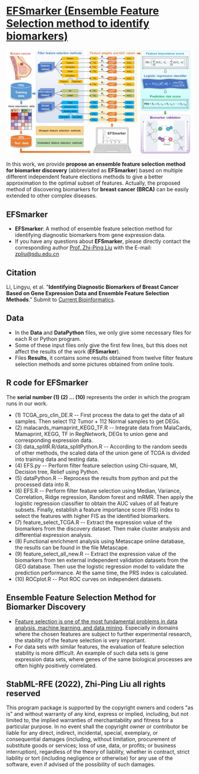 # [EFSmarker (**E**nsemble **F**eature **S**election method to identify bio**marker**s)](https://github.com/zpliulab/EFSmarker)

![Screenshot](Data/EFSmarker.jpg)

In this work, we provide **propose an ensemble feature selection method for biomarker discovery** (abbreviated as **EFSmarker**) based on multiple different independent feature elections methods to give a better approximation to the optimal subset of features. Actually, the proposed method of discovering biomarkers for **breast cancer (BRCA)** can be easily extended to other complex diseases.


## EFSmarker
<!--START_SECTION:news-->
* **EFSmarker**: A method of ensemble feature selection method for identifying diagnostic biomarkers from gene expression data. 
* If you have any questions about **EFSmarker**, please directly contact the corresponding author [Prof. Zhi-Ping Liu](https://scholar.google.com/citations?user=zkBXb_kAAAAJ&hl=zh-CN&oi=ao) with the E-mail: zpliu@sdu.edu.cn
<!--END_SECTION:news-->


## Citation
Li, Lingyu, et al. "**Identifying Diagnostic Biomarkers of Breast Cancer Based on Gene Expression Data and Ensemble Feature Selection Methods**." Submit to [Current Bioinformatics](http://benthamscience.com/journal/index.php?journalID=cbio). 

## Data
<!--START_SECTION:news-->
* In the **Data** and **DataPython** files, we only give some necessary files for each R or Python program. 
* Some of these input files only give the first few lines, but this does not affect the results of the work (**EFSmarker**).
* Files **Results**, it contains some results obtained from twelve filter feature selection methods and some pictures obtained from online tools.
<!--END_SECTION:news-->


## R code for EFSmarker
The **serial number (1) (2) ... (10)** represents the order in which the program runs in our work.
<!--START_SECTION:news-->
* (1) TCGA_pro_clin_DE.R  --  First process the data to get the data of all samples. Then select 112 Tumor + 112 Normal samples to get DEGs.
* (2) malacards_mamaprint_KEGG_TF.R  --  Integrate data from MalaCards, Mamaprint, KEGG, TF in RegNetwork, DEGs to union gene and corresponding expression data.
* (3) data_splitR.R/data_splitPython.R  --  According to the random seeds of other methods, the scaled data of the union gene of TCGA is divided into training data and testing data.
* (4) EFS.py  --  Perform filter feature selection using Chi-square, MI, Decision tree, Relief using Python.
* (5) dataPython.R  --  Reprocess the results from python and put the processed data into R.
* (6) EFS.R  --  Perform filter feature selection using Median, Variance, Correlation, Ridge regression, Random forest and mRMR. Then apply the logistic regression classifier to obtain the AUC values of all feature subsets. Finally, establish a feature importance score (FIS) index to select the features with higher FIS as the identified biomarkers.
* (7) feature_select_TCGA.R  --  Extract the expression value of the biomarkers from the discovery dataset. Then make cluster analysis and differential expression analysis.
* (8) Functional enrichment analysis using Metascape online database, the results can be found in the file Metascape.
* (9) feature_select_all_new.R  --  Extract the expression value of the biomarkers from ten external independent validation datasets from the GEO database. Then use the logistic regression model to validate the prediction performance. At the same time, the PRS index is calculated.
* (10) ROCplot.R  --  Plot ROC curves on independent datasets.
<!--END_SECTION:news-->


## Ensemble Feature Selection Method for Biomarker Discovery
<!--START_SECTION:news-->
* [Feature selection is one of the most fundamental problems in data analysis, machine learning, and data mining](https://doi.org/10.1007/978-3-030-64583-0_19). Especially in domains where the chosen features are subject to further experimental research, the stability of the feature selection is very important. 
* For data sets with similar features, the evaluation of feature selection stability is more difficult. An example of such data sets is gene expression data sets, where genes of the same biological processes are often highly positively correlated.  
<!--END_SECTION:news-->


## StabML-RFE (2022), Zhi-Ping Liu all rights reserved
This program package is supported by the copyright owners and coders "as is" and without warranty of any kind, express or implied, including, but not limited to, the implied warranties of merchantability and fitness for a particular purpose. In no event shall the copyright owner or contributor be liable for any direct, indirect, incidental, special, exemplary, or consequential damages (including, without limitation, procurement of substitute goods or services; loss of use, data, or profits; or business interruption), regardless of the theory of liability, whether in contract, strict liability or tort (including negligence or otherwise) for any use of the software, even if advised of the possibility of such damages.



     
